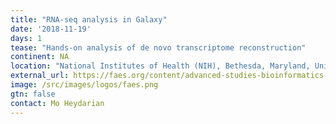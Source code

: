 ```yaml
---
title: "RNA-seq analysis in Galaxy"
date: '2018-11-19'
days: 1
tease: "Hands-on analysis of de novo transcriptome reconstruction"
continent: NA
location: "National Institutes of Health (NIH), Bethesda, Maryland, United States"
external_url: https://faes.org/content/advanced-studies-bioinformatics-and-data-science
image: /src/images/logos/faes.png
gtn: false
contact: Mo Heydarian
---
```


